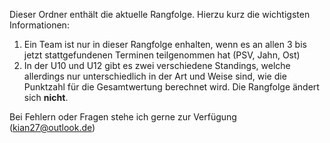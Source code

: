 Dieser Ordner enthält die aktuelle Rangfolge. Hierzu kurz die wichtigsten Informationen:

1. Ein Team ist nur in dieser Rangfolge enhalten, wenn es an allen 3 bis jetzt stattgefundenen Terminen teilgenommen hat (PSV, Jahn, Ost)
2. In der U10 und U12 gibt es zwei verschiedene Standings, welche allerdings nur unterschiedlich in der Art und Weise sind, wie die Punktzahl für die Gesamtwertung berechnet wird. Die Rangfolge ändert sich **nicht**.

Bei Fehlern oder Fragen stehe ich gerne zur Verfügung ([kian27@outlook.de](mailto:kian27@outlook.de))